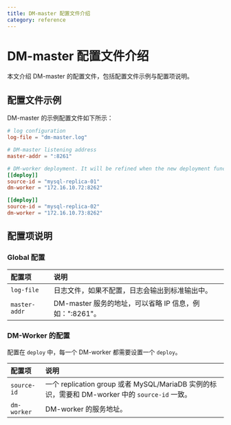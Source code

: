 ```yaml
---
title: DM-master 配置文件介绍
category: reference
---
```


# DM-master 配置文件介绍

本文介绍 DM-master 的配置文件，包括配置文件示例与配置项说明。

## 配置文件示例

DM-master 的示例配置文件如下所示：

```toml
# log configuration
log-file = "dm-master.log"

# DM-master listening address
master-addr = ":8261"

# DM-worker deployment. It will be refined when the new deployment function is available.
[[deploy]]
source-id = "mysql-replica-01"
dm-worker = "172.16.10.72:8262"

[[deploy]]
source-id = "mysql-replica-02"
dm-worker = "172.16.10.73:8262"
```

## 配置项说明

### Global 配置

| 配置项        | 说明                                    |
| :------------ | :--------------------------------------- |
| `log-file` | 日志文件，如果不配置，日志会输出到标准输出中。 |
| `master-addr` | DM-master 服务的地址，可以省略 IP 信息，例如：":8261"。 |

### DM-Worker 的配置

配置在 `deploy` 中，每一个 DM-worker 都需要设置一个 `deploy`。

| 配置项        | 说明                                    |
| :------------ | :--------------------------------------- |
| `source-id` | 一个 replication group 或者 MySQL/MariaDB 实例的标识，需要和 DM-worker 中的 `source-id` 一致。 |
| `dm-worker` | DM-worker 的服务地址。 |
